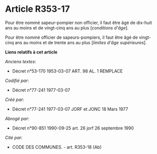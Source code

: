 # Article R353-17

Pour être nommé sapeur-pompier non officier, il faut être âgé de dix-huit ans au moins et de vingt-cinq ans au plus
[*conditions d'âge*].

Pour être nommé officier de sapeurs-pompiers, il faut être âgé de vingt-cinq ans au moins et de trente ans au plus [*limites
d'âge supérieures*].

**Liens relatifs à cet article**

_Anciens textes_:

  - Décret n°53-170 1953-03-07 ART. 98 AL. 1 REMPLACE

_Codifié par_:

  - Décret n°77-241 1977-03-07

_Créé par_:

  - Décret n°77-241 1977-03-07 JORF et JONC 18 Mars 1977

_Abrogé par_:

  - Décret n°90-851 1990-09-25 art. 26 jorf 26 septembre 1990

_Cité par_:

  - CODE DES COMMUNES. - art. R353-18 (Ab)

